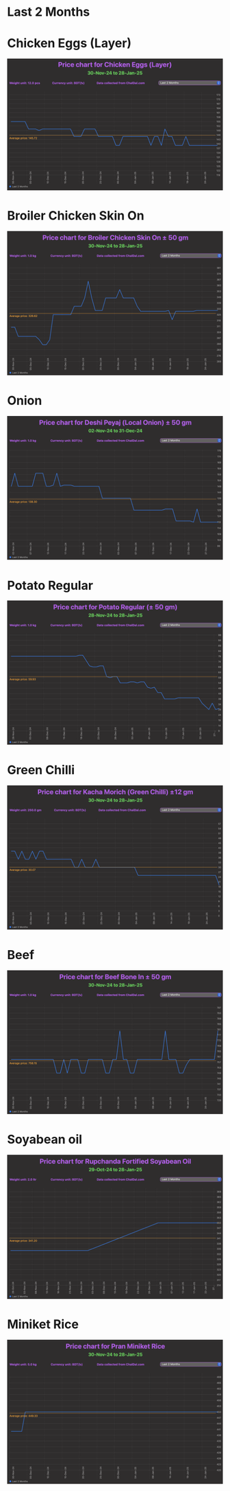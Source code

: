 # Last 2 Months

# Chicken Eggs (Layer)

<img src="1.png" alt="docker host"/>

# Broiler Chicken Skin On

<img src="2.png" alt="docker host"/>

# Onion

<img src="3.png" alt="docker host"/>

# Potato Regular

<img src="4.png" alt="docker host"/>

# Green Chilli

<img src="5.png" alt="docker host"/>

# Beef

<img src="6.png" alt="docker host"/>

# Soyabean oil

<img src="7.png" alt="docker host"/>

# Miniket Rice

<img src="8.png" alt="docker host"/>
